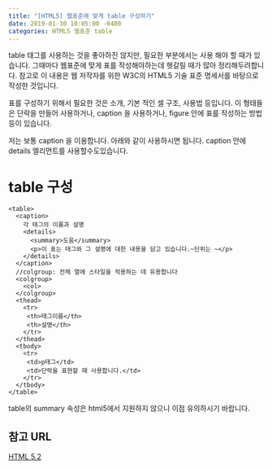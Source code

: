 ```yaml
---
title: "[HTML5] 웹표준에 맞게 table 구성하기"
date: 2019-01-30 10:05:00 -0400
categories: HTML5 웹표준 table
---
```


table 태그를 사용하는 것을 좋아하진 않지만, 필요한 부분에서는 사용 해야 할 때가 있습니다. 
그때마다 웹표준에 맞게 표를 작성해야하는데 헷갈릴 때가 많아 정리해두려합니다. 
참고로 이 내용은 웹 저작자를 위한 W3C의 HTML5 기술 표준 명세서를 바탕으로 작성한 것입니다. 

표를 구성하기 위해서 필요한 것은 소개, 기본 적인 셀 구조, 사용법 등입니다.
이 형태들은 단락을 만들어 사용하거나, caption 을 사용하거나, figure 안에 표를 작성하는 방법 등이 있습니다. 


저는 보통 caption 을 이용합니다. 
아래와 같이 사용하시면 됩니다. caption 안에 details 엘리먼트를 사용할수도있습니다.


table 구성
=======

```
<table> 
  <caption> 
    각 태그의 이름과 설명 
    <details> 
      <summary>도움</summary> 
      <p>이 표는 태그와 그 설명에 대한 내용을 담고 있습니다.~단위는 ~</p> 
    </details> 
  </caption>
  //colgroup: 전체 열에 스타일을 적용하는 데 유용합니다
  <colgroup>
    <col>
  </colgroup>
  <thead> 
    <tr> 
     <th>태그이름</th> 
     <th>설명</th> 
    </tr> 
  </thead>
  <tbody> 
    <tr> 
     <td>p태그</td> 
     <td>단락을 표현할 때 사용합니다.</td> 
    </tr> 
  </tbody> 
</table>
```

table의 summary 속성은 html5에서 지원하지 않으니 이점 유의하시기 바랍니다.


참고 URL
------
[HTML 5.2](https://www.w3.org/TR/html52)
